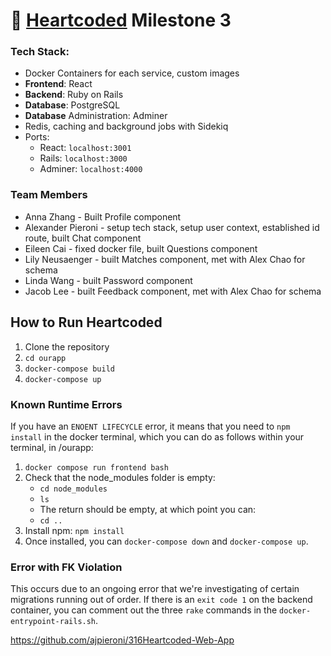 
<!-- list your team members, state that you choose the open project option, and pick a short, catchy name for your team. -->
# 💞 [Heartcoded](https://github.com/ajpieroni/316Heartcoded-Web-App) Milestone 3

### Tech Stack:
- Docker Containers for each service, custom images
- **Frontend**: React
- **Backend**: Ruby on Rails
- **Database**: PostgreSQL
- **Database** Administration: Adminer
- Redis, caching and background jobs with Sidekiq
- Ports:
    - React: `localhost:3001`
    - Rails: `localhost:3000`
    - Adminer: `localhost:4000` 

### Team Members
- Anna Zhang - Built Profile component
- Alexander Pieroni - setup tech stack, setup user context, established id route, built Chat component
- Eileen Cai - fixed docker file, built Questions component
- Lily Neusaenger - built Matches component, met with Alex Chao for schema
- Linda Wang - built Password component
- Jacob Lee - built Feedback component, met with Alex Chao for schema

## How to Run Heartcoded
1. Clone the repository
2. `cd ourapp`
3. `docker-compose build`
4. `docker-compose up`

### Known Runtime Errors
If you have an `ENOENT LIFECYCLE` error, it means that you need to `npm install` in the docker terminal, which you can do as follows within your terminal, in /ourapp:
1. `docker compose run frontend bash`
2. Check that the node_modules folder is empty:
    -   `cd node_modules`
    -   `ls`
    - The return should be empty, at which point you can:
    - `cd ..`
3. Install npm: `npm install`
4. Once installed, you can `docker-compose down` and `docker-compose up`.

### Error with FK Violation
This occurs due to an ongoing error that we're investigating of certain migrations running out of order. If there is an `exit code 1` on the backend container, you can comment out the three `rake` commands in the `docker-entrypoint-rails.sh`.



https://github.com/ajpieroni/316Heartcoded-Web-App 
